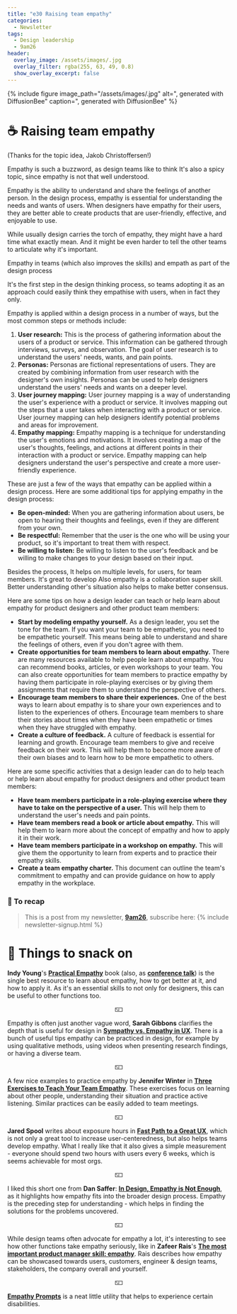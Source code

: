 ```yaml
---
title: "e30 Raising team empathy"
categories:
  - Newsletter
tags:
  - Design leadership
  - 9am26
header:
  overlay_image: /assets/images/.jpg
  overlay_filter: rgba(255, 63, 49, 0.8)
  show_overlay_excerpt: false
---
```


{% include figure image_path="/assets/images/.jpg" alt=", generated with DiffusionBee" caption=", generated with DiffusionBee" %}

# ☕ Raising team empathy

(Thanks for the topic idea, Jakob Christoffersen!)

Empathy is such a buzzword, as design teams like to think 
It's also a spicy topic, since empathy is not that well understood.

Empathy is the ability to understand and share the feelings of another person. In the design process, empathy is essential for understanding the needs and wants of users. When designers have empathy for their users, they are better able to create products that are user-friendly, effective, and enjoyable to use.

While usually design carries the torch of empathy, they might have a hard time what exactly mean. And it might be even harder to tell the other teams to articulate why it's important.

Empathy in teams (which also improves the skills) and empath as part of the design process


It's the first step in the design thinking process, so teams adopting it as an approach could easily think they empathise with users, when in fact they only. 
  
Empathy is applied within a design process in a number of ways, but the most common steps or methods include:

1.  **User research:** This is the process of gathering information about the users of a product or service. This information can be gathered through interviews, surveys, and observation. The goal of user research is to understand the users' needs, wants, and pain points.
2.  **Personas:** Personas are fictional representations of users. They are created by combining information from user research with the designer's own insights. Personas can be used to help designers understand the users' needs and wants on a deeper level.
3.  **User journey mapping:** User journey mapping is a way of understanding the user's experience with a product or service. It involves mapping out the steps that a user takes when interacting with a product or service. User journey mapping can help designers identify potential problems and areas for improvement.
4.  **Empathy mapping:** Empathy mapping is a technique for understanding the user's emotions and motivations. It involves creating a map of the user's thoughts, feelings, and actions at different points in their interaction with a product or service. Empathy mapping can help designers understand the user's perspective and create a more user-friendly experience.

These are just a few of the ways that empathy can be applied within a design process. Here are some additional tips for applying empathy in the design process:

* **Be open-minded:** When you are gathering information about users, be open to hearing their thoughts and feelings, even if they are different from your own.
* **Be respectful:** Remember that the user is the one who will be using your product, so it's important to treat them with respect.
* **Be willing to listen:** Be willing to listen to the user's feedback and be willing to make changes to your design based on their input.



Besides the process, It helps on multiple levels, for users, for team members. It's great to develop
Also empathy is a collaboration super skill. Better understanding other's situation also helps to make better consensus. 

Here are some tips on how a design leader can teach or help learn about empathy for product designers and other product team members:

* **Start by modeling empathy yourself.** As a design leader, you set the tone for the team. If you want your team to be empathetic, you need to be empathetic yourself. This means being able to understand and share the feelings of others, even if you don't agree with them.
* **Create opportunities for team members to learn about empathy.** There are many resources available to help people learn about empathy. You can recommend books, articles, or even workshops to your team. You can also create opportunities for team members to practice empathy by having them participate in role-playing exercises or by giving them assignments that require them to understand the perspective of others.
* **Encourage team members to share their experiences.** One of the best ways to learn about empathy is to share your own experiences and to listen to the experiences of others. Encourage team members to share their stories about times when they have been empathetic or times when they have struggled with empathy.
* **Create a culture of feedback.** A culture of feedback is essential for learning and growth. Encourage team members to give and receive feedback on their work. This will help them to become more aware of their own biases and to learn how to be more empathetic to others.

Here are some specific activities that a design leader can do to help teach or help learn about empathy for product designers and other product team members:

* **Have team members participate in a role-playing exercise where they have to take on the perspective of a user.** This will help them to understand the user's needs and pain points.
* **Have team members read a book or article about empathy.** This will help them to learn more about the concept of empathy and how to apply it in their work.
* **Have team members participate in a workshop on empathy.** This will give them the opportunity to learn from experts and to practice their empathy skills.
* **Create a team empathy charter.** This document can outline the team's commitment to empathy and can provide guidance on how to apply empathy in the workplace.





### 🥤 To recap

> This is a post from my newsletter, **[9am26](https://polgarp.com/categories/newsletter/)**, subscribe here:
> {% include newsletter-signup.html %}

# 🍪 Things to snack on

**Indy Young**'s [**Practical Empathy**](https://rosenfeldmedia.com/books/practical-empathy/) book (also, as [**conference talk**](https://indiyoung.com/conference-presentation-practical-empathy/)) is the single best resource to learn about empathy, how to get better at it, and how to apply it. As it's an essential skills to not only for designers, this can be useful to other functions too.

<p style="text-align: center;">🁆</p>

Empathy is often just another vague word, **Sarah Gibbons** clarifies the depth that is useful for design in [**Sympathy vs. Empathy in UX**](https://www.nngroup.com/articles/sympathy-vs-empathy-ux/). There is a bunch of useful tips empathy can be practiced in design, for example by using qualitative methods, using videos when presenting research findings, or having a diverse team.

<p style="text-align: center;">🁆</p>

A few nice examples to practice empathy by **Jennifer Winter** in [**Three Exercises to Teach Your Team Empathy**](https://uxbooth.com/articles/three-exercises-to-teach-your-team-empathy/). These exercises focus on learning about other people, understanding their situation and practice active listening. Similar practices can be easily added to team meetings.

<p style="text-align: center;">🁆</p>

**Jared Spool** writes about exposure hours in [**Fast Path to a Great UX**](https://jmspool.medium.com/fast-path-to-a-great-ux-increased-exposure-hours-afde796f2e43), which is not only a great tool to increase user-centeredness, but also helps teams develop empathy. What I really like that it also gives a simple measurement - everyone should spend two hours with users every 6 weeks, which is seems achievable for most orgs. 

<p style="text-align: center;">🁆</p>

I liked this short one from **Dan Saffer**: [**In Design, Empathy is Not Enough**](https://odannyboy.medium.com/in-design-empathy-is-not-enough-c315b1c1ecee), as it highlights how empathy fits into the broader design process. Empathy is the preceding step for understanding - which helps in finding the solutions for the problems uncovered. 

<p style="text-align: center;">🁆</p>

While design teams often advocate for empathy a lot, it's interesting to see how other functions take empathy seriously, like in **Zafeer Rais**'s [**The most important product manager skill: empathy**](https://bootcamp.uxdesign.cc/product-manager-and-empathy-f7f886616ee1). Rais describes how empathy can be showcased towards users, customers, engineer & design teams, stakeholders, the company overall and yourself.  

<p style="text-align: center;">🁆</p>

[**Empathy Prompts**](https://empathyprompts.net/) is a neat little utility that helps to experience certain disabilities. 